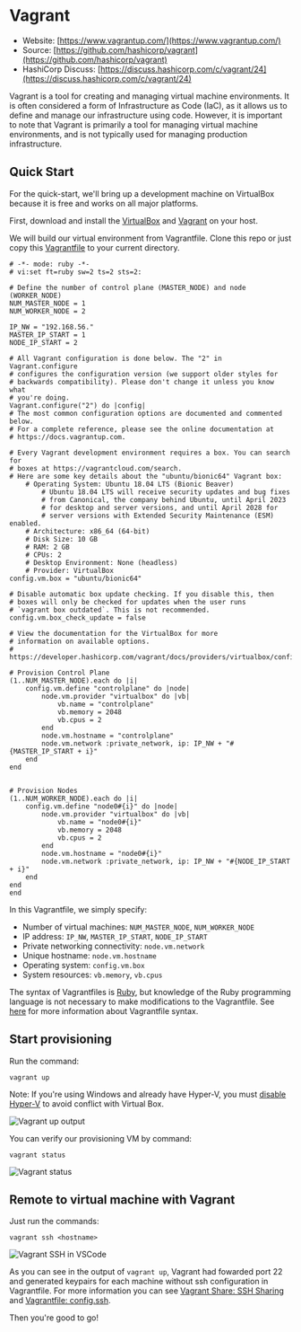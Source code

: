 # Vagrant

- Website: [https://www.vagrantup.com/](https://www.vagrantup.com/)
- Source: [https://github.com/hashicorp/vagrant](https://github.com/hashicorp/vagrant)
- HashiCorp Discuss: [https://discuss.hashicorp.com/c/vagrant/24](https://discuss.hashicorp.com/c/vagrant/24)

Vagrant is a tool for creating and managing virtual machine environments. It is often considered a form of Infrastructure as Code (IaC), as it allows us to define and manage our infrastructure using code. However, it is important to note that Vagrant is primarily a tool for managing virtual machine environments, and is not typically used for managing production infrastructure.

## Quick Start

For the quick-start, we'll bring up a development machine on VirtualBox because it is free and works on all major platforms.

First, download and install the [VirtualBox](https://www.virtualbox.org/wiki/Download_Old_Builds) and [Vagrant](https://www.vagrantup.com/downloads.html) on your host.

We will build our virtual environment from Vagrantfile. Clone this repo or just copy this [Vagrantfile](../Vagrantfile) to your current directory.

    # -*- mode: ruby -*-
    # vi:set ft=ruby sw=2 ts=2 sts=2:

    # Define the number of control plane (MASTER_NODE) and node (WORKER_NODE)
    NUM_MASTER_NODE = 1
    NUM_WORKER_NODE = 2

    IP_NW = "192.168.56."
    MASTER_IP_START = 1
    NODE_IP_START = 2

    # All Vagrant configuration is done below. The "2" in Vagrant.configure
    # configures the configuration version (we support older styles for
    # backwards compatibility). Please don't change it unless you know what
    # you're doing.
    Vagrant.configure("2") do |config|
    # The most common configuration options are documented and commented below.
    # For a complete reference, please see the online documentation at
    # https://docs.vagrantup.com.

    # Every Vagrant development environment requires a box. You can search for
    # boxes at https://vagrantcloud.com/search.
    # Here are some key details about the "ubuntu/bionic64" Vagrant box:
        # Operating System: Ubuntu 18.04 LTS (Bionic Beaver)
            # Ubuntu 18.04 LTS will receive security updates and bug fixes 
            # from Canonical, the company behind Ubuntu, until April 2023 
            # for desktop and server versions, and until April 2028 for 
            # server versions with Extended Security Maintenance (ESM) enabled.
        # Architecture: x86_64 (64-bit)
        # Disk Size: 10 GB
        # RAM: 2 GB
        # CPUs: 2
        # Desktop Environment: None (headless)
        # Provider: VirtualBox
    config.vm.box = "ubuntu/bionic64"

    # Disable automatic box update checking. If you disable this, then
    # boxes will only be checked for updates when the user runs
    # `vagrant box outdated`. This is not recommended.
    config.vm.box_check_update = false

    # View the documentation for the VirtualBox for more
    # information on available options.
    # https://developer.hashicorp.com/vagrant/docs/providers/virtualbox/configuration

    # Provision Control Plane
    (1..NUM_MASTER_NODE).each do |i|
        config.vm.define "controlplane" do |node|
            node.vm.provider "virtualbox" do |vb|
                vb.name = "controlplane"
                vb.memory = 2048
                vb.cpus = 2
            end
            node.vm.hostname = "controlplane"
            node.vm.network :private_network, ip: IP_NW + "#{MASTER_IP_START + i}"
        end
    end


    # Provision Nodes
    (1..NUM_WORKER_NODE).each do |i|
        config.vm.define "node0#{i}" do |node|
            node.vm.provider "virtualbox" do |vb|
                vb.name = "node0#{i}"
                vb.memory = 2048
                vb.cpus = 2
            end
            node.vm.hostname = "node0#{i}"
            node.vm.network :private_network, ip: IP_NW + "#{NODE_IP_START + i}"
        end
    end
    end

In this Vagrantfile, we simply specify: 
- Number of virtual machines: `NUM_MASTER_NODE`, `NUM_WORKER_NODE`
- IP address: `IP_NW`, `MASTER_IP_START`, `NODE_IP_START`
- Private networking connectivity: `node.vm.network`
- Unique hostname: `node.vm.hostname`
- Operating system: `config.vm.box`
- System resources: `vb.memory`, `vb.cpus`

The syntax of Vagrantfiles is [Ruby](https://www.ruby-lang.org/en/), but knowledge of the Ruby programming language is not necessary to make modifications to the Vagrantfile. See [here](https://developer.hashicorp.com/vagrant/docs/vagrantfile) for more information about Vagrantfile syntax.

## Start provisioning

Run the command:

    vagrant up

Note: If you're using Windows and already have Hyper-V, you must [disable Hyper-V](https://learn.microsoft.com/en-us/troubleshoot/windows-client/application-management/virtualization-apps-not-work-with-hyper-v) to avoid conflict with Virtual Box.

![Vagrant up output](images/vagrant-up.png)

You can verify our provisioning VM by command:

    vagrant status

![Vagrant status](images/vagrant-status.png)

## Remote to virtual machine with Vagrant

Just run the commands: 

    vagrant ssh <hostname>

![Vagrant SSH in VSCode](images/vagrant-ssh-vscode.png)

As you can see in the output of `vagrant up`, Vagrant had fowarded port 22 and generated keypairs for each machine without ssh configuration in Vagrantfile. 
For more information you can see [Vagrant Share: SSH Sharing](https://developer.hashicorp.com/vagrant/docs/share/ssh) and [Vagrantfile: config.ssh](https://developer.hashicorp.com/vagrant/docs/vagrantfile/ssh_settings).

Then you're good to go!